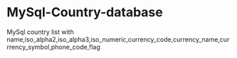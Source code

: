 # MySql-Country-database
MySql country list  with name,iso_alpha2,iso_alpha3,iso_numeric,currency_code,currency_name,currrency_symbol,phone_code,flag
